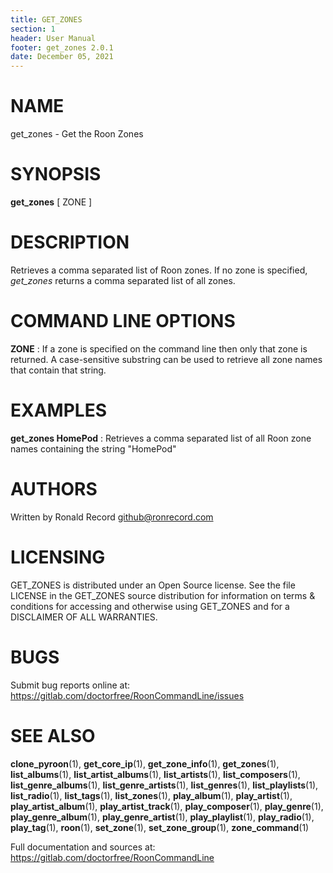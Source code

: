 ```yaml
---
title: GET_ZONES
section: 1
header: User Manual
footer: get_zones 2.0.1
date: December 05, 2021
---
```

# NAME
get_zones - Get the Roon Zones

# SYNOPSIS
**get_zones** [ ZONE ]

# DESCRIPTION
Retrieves a comma separated list of Roon zones. If no zone is specified, *get_zones* returns a comma separated list of all zones.

# COMMAND LINE OPTIONS
**ZONE**
: If a zone is specified on the command line then only that zone is returned. A case-sensitive substring can be used to retrieve all zone names that contain that string.

# EXAMPLES
**get_zones HomePod**
: Retrieves a comma separated list of all Roon zone names containing the string "HomePod"

# AUTHORS
Written by Ronald Record github@ronrecord.com

# LICENSING
GET_ZONES is distributed under an Open Source license.
See the file LICENSE in the GET_ZONES source distribution
for information on terms &amp; conditions for accessing and
otherwise using GET_ZONES and for a DISCLAIMER OF ALL WARRANTIES.

# BUGS
Submit bug reports online at: https://gitlab.com/doctorfree/RoonCommandLine/issues

# SEE ALSO
**clone_pyroon**(1), **get_core_ip**(1), **get_zone_info**(1), **get_zones**(1), **list_albums**(1), **list_artist_albums**(1), **list_artists**(1), **list_composers**(1), **list_genre_albums**(1), **list_genre_artists**(1), **list_genres**(1), **list_playlists**(1), **list_radio**(1), **list_tags**(1), **list_zones**(1), **play_album**(1), **play_artist**(1), **play_artist_album**(1), **play_artist_track**(1), **play_composer**(1), **play_genre**(1), **play_genre_album**(1), **play_genre_artist**(1), **play_playlist**(1), **play_radio**(1), **play_tag**(1), **roon**(1), **set_zone**(1), **set_zone_group**(1), **zone_command**(1)

Full documentation and sources at: https://gitlab.com/doctorfree/RoonCommandLine

